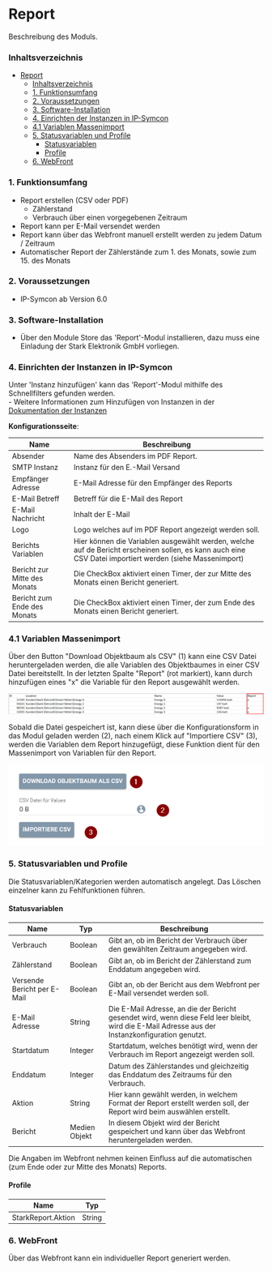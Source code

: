 # Report
Beschreibung des Moduls.

### Inhaltsverzeichnis

- [Report](#report)
    - [Inhaltsverzeichnis](#inhaltsverzeichnis)
    - [1. Funktionsumfang](#1-funktionsumfang)
    - [2. Voraussetzungen](#2-voraussetzungen)
    - [3. Software-Installation](#3-software-installation)
    - [4. Einrichten der Instanzen in IP-Symcon](#4-einrichten-der-instanzen-in-ip-symcon)
    - [4.1 Variablen Massenimport](#41-variablen-massenimport)
    - [5. Statusvariablen und Profile](#5-statusvariablen-und-profile)
      - [Statusvariablen](#statusvariablen)
      - [Profile](#profile)
    - [6. WebFront](#6-webfront)

### 1. Funktionsumfang

* Report erstellen (CSV oder PDF)
  *  Zählerstand
  *  Verbrauch über einen vorgegebenen Zeitraum
*  Report kann per E-Mail versendet werden
*  Report kann über das Webfront manuell erstellt werden zu jedem Datum / Zeitraum
*  Automatischer Report der Zählerstände zum 1. des Monats, sowie zum 15. des Monats

### 2. Voraussetzungen

- IP-Symcon ab Version 6.0

### 3. Software-Installation

* Über den Module Store das 'Report'-Modul installieren, dazu muss eine Einladung der Stark Elektronik GmbH vorliegen.

### 4. Einrichten der Instanzen in IP-Symcon

 Unter 'Instanz hinzufügen' kann das 'Report'-Modul mithilfe des Schnellfilters gefunden werden.  
	- Weitere Informationen zum Hinzufügen von Instanzen in der [Dokumentation der Instanzen](https://www.symcon.de/service/dokumentation/konzepte/instanzen/#Instanz_hinzufügen)

__Konfigurationsseite__:

Name     | Beschreibung
-------- | ------------------
Absender | Name des Absenders im PDF Report.
SMTP Instanz        | Instanz für den E.-Mail Versand
Empfänger Adresse | E-Mail Adresse für den Empfänger des Reports
E-Mail Betreff | Betreff für die E-Mail des Report
E-Mail Nachricht | Inhalt der E-Mail
Logo | Logo welches auf im PDF Report angezeigt werden soll.
Berichts Variablen | Hier können die Variablen ausgewählt werden, welche auf de Bericht erscheinen sollen, es kann auch eine CSV Datei importiert werden (siehe Massenimport)
Bericht zur Mitte des Monats | Die CheckBox aktiviert einen Timer, der zur Mitte des Monats einen Bericht generiert.
Bericht zum Ende des Monats | Die CheckBox aktiviert einen Timer, der zum Ende des Monats einen Bericht generiert.

### 4.1 Variablen Massenimport

Über den Button "Download Objektbaum als CSV" (1) kann eine CSV Datei heruntergeladen werden, die alle Variablen des Objektbaumes in einer CSV Datei bereitstellt.
In der letzten Spalte "Report" (rot markiert), kann durch hinzufügen eines "x" die Variable für den Report ausgewählt werden. 

![CSV Import](../docs/pictures/Report/Report_CSV_Datei.png)

Sobald die Datei gespeichert ist, kann diese über die Konfigurationsform in das Modul geladen werden (2), nach einem Klick auf "Importiere CSV" (3), werden die Variablen dem Report hinzugefügt, diese Funktion dient für den Massenimport von Variablen für den Report.

![CSV Import](../docs/pictures/Report/Report_CSV_Import.png)

### 5. Statusvariablen und Profile

Die Statusvariablen/Kategorien werden automatisch angelegt. Das Löschen einzelner kann zu Fehlfunktionen führen.

#### Statusvariablen

Name   | Typ     | Beschreibung
------ | ------- | ------------
Verbrauch | Boolean | Gibt an, ob im Bericht der Verbrauch über den gewählten Zeitraum angegeben wird.
Zählerstand | Boolean | Gibt an, ob im Bericht der Zählerstand zum Enddatum angegeben wird.
Versende Bericht per E-Mail | Boolean | Gibt an, ob der Bericht aus dem Webfront per E-Mail versendet werden soll.
E-Mail Adresse | String | Die E-Mail Adresse, an die der Bericht gesendet wird, wenn diese Feld leer bleibt, wird die E-Mail Adresse aus der Instanzkonfiguration genutzt.
Startdatum | Integer | Startdatum, welches benötigt wird, wenn der Verbrauch im Report angezeigt werden soll.
Enddatum | Integer | Datum des Zählerstandes und gleichzeitig das Enddatum des Zeitraums für den Verbrauch.
Aktion | String | Hier kann gewählt werden, in welchem Format der Report erstellt werden soll, der Report wird beim auswählen erstellt.
Bericht | Medien Objekt | In diesem Objekt wird der Bericht gespeichert und kann über das Webfront heruntergeladen werden.

Die Angaben im Webfront nehmen keinen Einfluss auf die automatischen (zum Ende oder zur Mitte des Monats) Reports.

#### Profile

Name   | Typ
------ | -------
StarkReport.Aktion | String

### 6. WebFront

Über das Webfront kann ein individueller Report generiert werden.